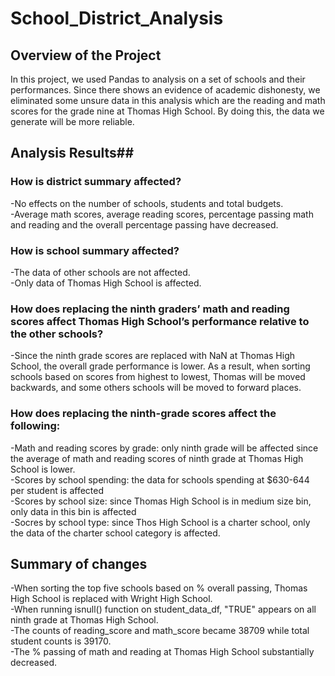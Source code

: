 # **School_District_Analysis**
## Overview of the Project
In this project, we used Pandas to analysis on a set of schools and their performances. Since there shows an evidence of academic dishonesty, we eliminated some unsure data in this analysis which are the reading and math scores for the grade nine at Thomas High School. By doing this, the data we generate will be more reliable.

## Analysis Results##
### How is district summary affected?
-No effects on the number of schools, students and total budgets.
<br />-Average math scores, average reading scores, percentage passing math and reading and the overall percentage passing have decreased.
### How is school summary affected?
-The data of other schools are not affected. 
<br />-Only data of Thomas High School is affected.
### How does replacing the ninth graders’ math and reading scores affect Thomas High School’s performance relative to the other schools?
-Since the ninth grade scores are replaced with NaN at Thomas High School, the overall grade performance is lower. As a result, when sorting schools based on scores from highest to lowest, Thomas will be moved backwards, and some others schools will be moved to forward places.
### How does replacing the ninth-grade scores affect the following:
-Math and reading scores by grade: only ninth grade will be affected since the average of math and reading scores of ninth grade at Thomas High School is lower.
<br />-Scores by school spending: the data for schools spending at $630-644 per student is affected
<br />-Scores by school size: since Thomas High School is in medium size bin, only data in this bin is affected
<br />-Socres by school type: since Thos High School is a charter school, only the data of the charter school category is affected.

## Summary of changes
-When sorting the top five schools based on % overall passing, Thomas High School is replaced with Wright High School.
<br />-When running isnull() function on student_data_df, "TRUE" appears on all ninth grade at Thomas High School.
<br />-The counts of reading_score and math_score became 38709 while total student counts is 39170.
<br />-The % passing of math and reading at Thomas High School substantially decreased.
